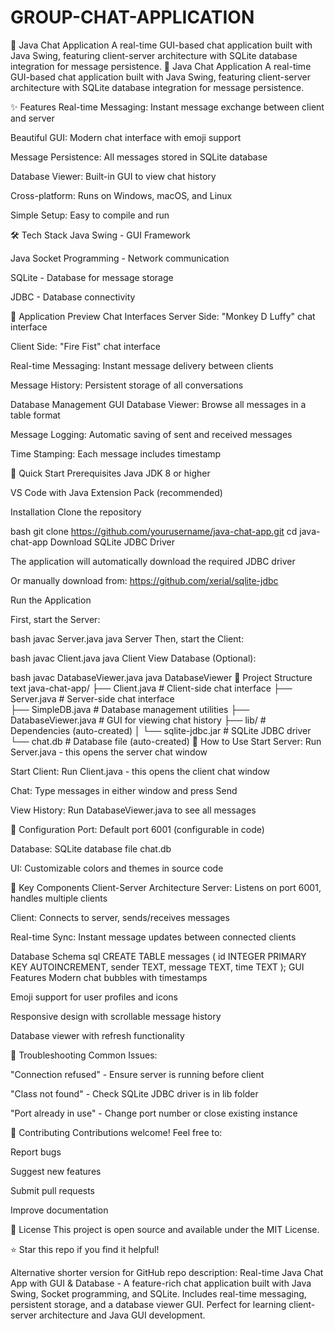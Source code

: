 # GROUP-CHAT-APPLICATION
💬 Java Chat Application A real-time GUI-based chat application built with Java Swing, featuring client-server architecture with SQLite database integration for message persistence.
💬 Java Chat Application
A real-time GUI-based chat application built with Java Swing, featuring client-server architecture with SQLite database integration for message persistence.

✨ Features
Real-time Messaging: Instant message exchange between client and server

Beautiful GUI: Modern chat interface with emoji support

Message Persistence: All messages stored in SQLite database

Database Viewer: Built-in GUI to view chat history

Cross-platform: Runs on Windows, macOS, and Linux

Simple Setup: Easy to compile and run

🛠️ Tech Stack
Java Swing - GUI Framework

Java Socket Programming - Network communication

SQLite - Database for message storage

JDBC - Database connectivity

📸 Application Preview
Chat Interfaces
Server Side: "Monkey D Luffy" chat interface

Client Side: "Fire Fist" chat interface

Real-time Messaging: Instant message delivery between clients

Message History: Persistent storage of all conversations

Database Management
GUI Database Viewer: Browse all messages in a table format

Message Logging: Automatic saving of sent and received messages

Time Stamping: Each message includes timestamp

🚀 Quick Start
Prerequisites
Java JDK 8 or higher

VS Code with Java Extension Pack (recommended)

Installation
Clone the repository

bash
git clone https://github.com/yourusername/java-chat-app.git
cd java-chat-app
Download SQLite JDBC Driver

The application will automatically download the required JDBC driver

Or manually download from: https://github.com/xerial/sqlite-jdbc

Run the Application

First, start the Server:

bash
javac Server.java
java Server
Then, start the Client:

bash
javac Client.java
java Client
View Database (Optional):

bash
javac DatabaseViewer.java
java DatabaseViewer
📁 Project Structure
text
java-chat-app/
├── Client.java              # Client-side chat interface
├── Server.java              # Server-side chat interface  
├── SimpleDB.java            # Database management utilities
├── DatabaseViewer.java      # GUI for viewing chat history
├── lib/                     # Dependencies (auto-created)
│   └── sqlite-jdbc.jar      # SQLite JDBC driver
└── chat.db                  # Database file (auto-created)
🎯 How to Use
Start Server: Run Server.java - this opens the server chat window

Start Client: Run Client.java - this opens the client chat window

Chat: Type messages in either window and press Send

View History: Run DatabaseViewer.java to see all messages

🔧 Configuration
Port: Default port 6001 (configurable in code)

Database: SQLite database file chat.db

UI: Customizable colors and themes in source code

🌟 Key Components
Client-Server Architecture
Server: Listens on port 6001, handles multiple clients

Client: Connects to server, sends/receives messages

Real-time Sync: Instant message updates between connected clients

Database Schema
sql
CREATE TABLE messages (
    id INTEGER PRIMARY KEY AUTOINCREMENT,
    sender TEXT,
    message TEXT, 
    time TEXT
);
GUI Features
Modern chat bubbles with timestamps

Emoji support for user profiles and icons

Responsive design with scrollable message history

Database viewer with refresh functionality

🐛 Troubleshooting
Common Issues:

"Connection refused" - Ensure server is running before client

"Class not found" - Check SQLite JDBC driver is in lib folder

"Port already in use" - Change port number or close existing instance

🤝 Contributing
Contributions welcome! Feel free to:

Report bugs

Suggest new features

Submit pull requests

Improve documentation

📄 License
This project is open source and available under the MIT License.

⭐ Star this repo if you find it helpful!

Alternative shorter version for GitHub repo description:
Real-time Java Chat App with GUI & Database - A feature-rich chat application built with Java Swing, Socket programming, and SQLite. Includes real-time messaging, persistent storage, and a database viewer GUI. Perfect for learning client-server architecture and Java GUI development.
